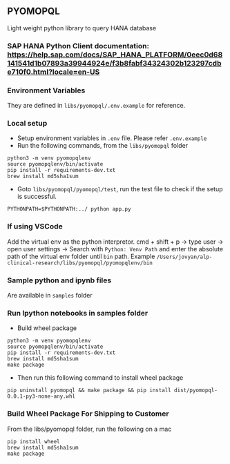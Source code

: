 ## PYOMOPQL
Light weight python library to query HANA database

### SAP HANA Python Client documentation: https://help.sap.com/docs/SAP_HANA_PLATFORM/0eec0d68141541d1b07893a39944924e/f3b8fabf34324302b123297cdbe710f0.html?locale=en-US

### Environment Variables
They are defined in `libs/pyomopql/.env.example` for reference.

### Local setup
- Setup environment variables in `.env` file. Please refer `.env.example`
- Run the following commands, from the `libs/pyomopql` folder
```
python3 -m venv pyomopqlenv
source pyomopqlenv/bin/activate
pip install -r requirements-dev.txt
brew install md5sha1sum
```
- Goto `libs/pyomopql/pyomopql/test`, run the test file to check if the setup is successful.
```
PYTHONPATH=$PYTHONPATH:../ python app.py
```
### If using VSCode
Add the virtual env as the python interpretor. cmd + shift + p -> type user -> open user settings -> Search with `Python: Venv Path` and enter the absolute path of the virtual env folder until `bin` path. Example `/Users/jovyan/alp-clinical-research/libs/pyomopql/pyomopqlenv/bin`

### Sample python and ipynb files
Are available in `samples` folder

### Run Ipython notebooks in samples folder
- Build wheel package
```
python3 -m venv pyomopqlenv
source pyomopqlenv/bin/activate
pip install -r requirements-dev.txt
brew install md5sha1sum
make package
```

- Then run this following command to install wheel package
```
pip uninstall pyomopql && make package && pip install dist/pyomopql-0.0.1-py3-none-any.whl
```

### Build Wheel Package For Shipping to Customer
From the libs/pyomopql folder, run the following on a mac
```
pip install wheel
brew install md5sha1sum
make package
```